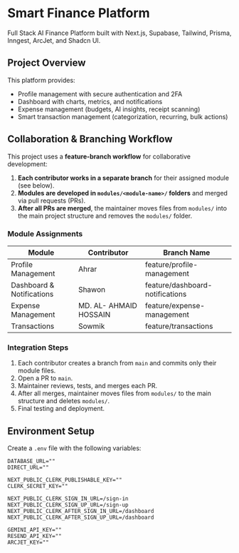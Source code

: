 # Smart Finance Platform

Full Stack AI Finance Platform built with Next.js, Supabase, Tailwind, Prisma, Inngest, ArcJet, and Shadcn UI.

## Project Overview

This platform provides:
- Profile management with secure authentication and 2FA
- Dashboard with charts, metrics, and notifications
- Expense management (budgets, AI insights, receipt scanning)
- Smart transaction management (categorization, recurring, bulk actions)

## Collaboration & Branching Workflow

This project uses a **feature-branch workflow** for collaborative development:

1. **Each contributor works in a separate branch** for their assigned module (see below).
2. **Modules are developed in `modules/<module-name>/` folders** and merged via pull requests (PRs).
3. **After all PRs are merged**, the maintainer moves files from `modules/` into the main project structure and removes the `modules/` folder.

### Module Assignments

| Module                  | Contributor                | Branch Name                      |
|-------------------------|----------------------------|----------------------------------|
| Profile Management      | Ahrar                      | feature/profile-management       |
| Dashboard & Notifications | Shawon                   | feature/dashboard-notifications  |
| Expense Management      | MD. AL- AHMAID HOSSAIN     | feature/expense-management       |
| Transactions            | Sowmik                     | feature/transactions             |

### Integration Steps

1. Each contributor creates a branch from `main` and commits only their module files.
2. Open a PR to `main`.
3. Maintainer reviews, tests, and merges each PR.
4. After all merges, maintainer moves files from `modules/` to the main structure and deletes `modules/`.
5. Final testing and deployment.

## Environment Setup

Create a `.env` file with the following variables:

```
DATABASE_URL=""
DIRECT_URL=""

NEXT_PUBLIC_CLERK_PUBLISHABLE_KEY=""
CLERK_SECRET_KEY=""

NEXT_PUBLIC_CLERK_SIGN_IN_URL=/sign-in
NEXT_PUBLIC_CLERK_SIGN_UP_URL=/sign-up
NEXT_PUBLIC_CLERK_AFTER_SIGN_IN_URL=/dashboard
NEXT_PUBLIC_CLERK_AFTER_SIGN_UP_URL=/dashboard

GEMINI_API_KEY=""
RESEND_API_KEY=""
ARCJET_KEY=""
```

